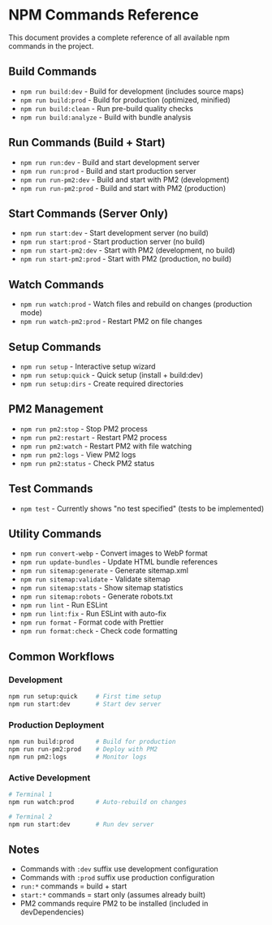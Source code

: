 # NPM Commands Reference

This document provides a complete reference of all available npm commands in the project.

## Build Commands

- `npm run build:dev` - Build for development (includes source maps)
- `npm run build:prod` - Build for production (optimized, minified)
- `npm run build:clean` - Run pre-build quality checks
- `npm run build:analyze` - Build with bundle analysis

## Run Commands (Build + Start)

- `npm run run:dev` - Build and start development server
- `npm run run:prod` - Build and start production server
- `npm run run-pm2:dev` - Build and start with PM2 (development)
- `npm run run-pm2:prod` - Build and start with PM2 (production)

## Start Commands (Server Only)

- `npm run start:dev` - Start development server (no build)
- `npm run start:prod` - Start production server (no build)
- `npm run start-pm2:dev` - Start with PM2 (development, no build)
- `npm run start-pm2:prod` - Start with PM2 (production, no build)

## Watch Commands

- `npm run watch:prod` - Watch files and rebuild on changes (production mode)
- `npm run watch-pm2:prod` - Restart PM2 on file changes

## Setup Commands

- `npm run setup` - Interactive setup wizard
- `npm run setup:quick` - Quick setup (install + build:dev)
- `npm run setup:dirs` - Create required directories

## PM2 Management

- `npm run pm2:stop` - Stop PM2 process
- `npm run pm2:restart` - Restart PM2 process
- `npm run pm2:watch` - Restart PM2 with file watching
- `npm run pm2:logs` - View PM2 logs
- `npm run pm2:status` - Check PM2 status

## Test Commands

- `npm test` - Currently shows "no test specified" (tests to be implemented)

## Utility Commands

- `npm run convert-webp` - Convert images to WebP format
- `npm run update-bundles` - Update HTML bundle references
- `npm run sitemap:generate` - Generate sitemap.xml
- `npm run sitemap:validate` - Validate sitemap
- `npm run sitemap:stats` - Show sitemap statistics
- `npm run sitemap:robots` - Generate robots.txt
- `npm run lint` - Run ESLint
- `npm run lint:fix` - Run ESLint with auto-fix
- `npm run format` - Format code with Prettier
- `npm run format:check` - Check code formatting

## Common Workflows

### Development
```bash
npm run setup:quick     # First time setup
npm run start:dev       # Start dev server
```

### Production Deployment
```bash
npm run build:prod      # Build for production
npm run run-pm2:prod    # Deploy with PM2
npm run pm2:logs        # Monitor logs
```

### Active Development
```bash
# Terminal 1
npm run watch:prod      # Auto-rebuild on changes

# Terminal 2
npm run start:dev       # Run dev server
```

## Notes

- Commands with `:dev` suffix use development configuration
- Commands with `:prod` suffix use production configuration
- `run:*` commands = build + start
- `start:*` commands = start only (assumes already built)
- PM2 commands require PM2 to be installed (included in devDependencies)